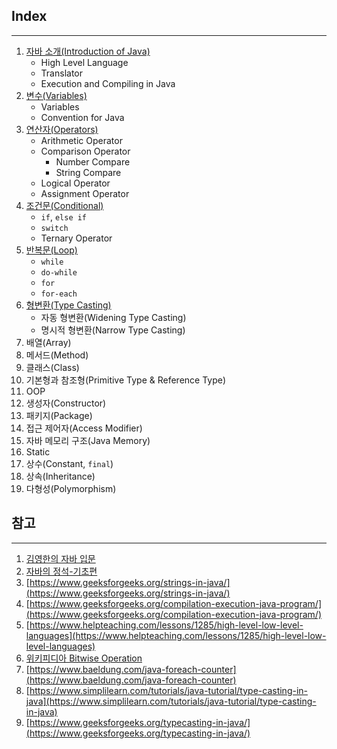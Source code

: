 ## Index

---

1. [자바 소개(Introduction of Java)](https://github.com/seungki1011/Data-Engineering/blob/main/java/notes/(1)%20StartingJava.md)
   * High Level Language
   * Translator
   * Execution and Compiling in Java
2. [변수(Variables)](https://github.com/seungki1011/Data-Engineering/blob/main/java/notes/(2)%20Variables.md)
   * Variables
   * Convention for Java
3. [연산자(Operators)](https://github.com/seungki1011/Data-Engineering/blob/main/java/notes/(3)%20Operators.md)
   * Arithmetic Operator
   * Comparison Operator
     * Number Compare
     * String Compare
   * Logical Operator
   * Assignment Operator
4. [조건문(Conditional)](https://github.com/seungki1011/Data-Engineering/blob/main/java/notes/(4)%20Conditional.md)
   * ```if```, ```else if```
   * ```switch```
   * Ternary Operator
5. [반복문(Loop)](https://github.com/seungki1011/Data-Engineering/blob/main/java/notes/(5)%20Loop.md)
   * ```while```
   * ```do-while```
   * ```for```
   * ```for-each```
6. [형변환(Type Casting)](https://github.com/seungki1011/Data-Engineering/blob/main/java/notes/(6)%20Typecasting.md)
   * 자동 형변환(Widening Type Casting)
   * 명시적 형변환(Narrow Type Casting)
7. 배열(Array)
8. 메서드(Method)
9. 클래스(Class)
10. 기본형과 참조형(Primitive Type & Reference Type)
11. OOP
12. 생성자(Constructor)
13. 패키지(Package)
14. 접근 제어자(Access Modifier)
15. 자바 메모리 구조(Java Memory)
16. Static
17. 상수(Constant, ```final```)
18. 상속(Inheritance)
19. 다형성(Polymorphism)



## 참고

---

1. [김영한의 자바 입문](https://www.inflearn.com/course/%EA%B9%80%EC%98%81%ED%95%9C%EC%9D%98-%EC%9E%90%EB%B0%94-%EC%9E%85%EB%AC%B8)
2. [자바의 정석-기초편](https://www.youtube.com/user/MasterNKS)
3. [https://www.geeksforgeeks.org/strings-in-java/](https://www.geeksforgeeks.org/strings-in-java/)
4. [https://www.geeksforgeeks.org/compilation-execution-java-program/](https://www.geeksforgeeks.org/compilation-execution-java-program/)
5. [https://www.helpteaching.com/lessons/1285/high-level-low-level-languages](https://www.helpteaching.com/lessons/1285/high-level-low-level-languages)
6. [위키피디아 Bitwise Operation](https://en.wikipedia.org/wiki/Bitwise_operation)
7. [https://www.baeldung.com/java-foreach-counter](https://www.baeldung.com/java-foreach-counter)
8. [https://www.simplilearn.com/tutorials/java-tutorial/type-casting-in-java](https://www.simplilearn.com/tutorials/java-tutorial/type-casting-in-java)
9. [https://www.geeksforgeeks.org/typecasting-in-java/](https://www.geeksforgeeks.org/typecasting-in-java/)

